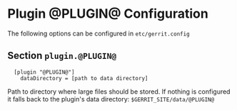 Plugin @PLUGIN@ Configuration
======================

The following options can be configured in `etc/gerrit.config`

Section `plugin.@PLUGIN@`
-------------------------

```
  [plugin "@PLUGIN@"]
    dataDirectory = [path to data directory]
```

Path to directory where large files should be stored. If nothing is configured it falls back to the plugin's data directory:
`$GERRIT_SITE/data/@PLUGIN@`